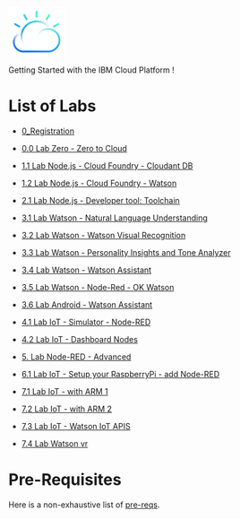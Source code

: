 <img src="./images/cloud-color-logo.png" width="20%"/>

Getting Started with the IBM Cloud Platform !

# List of Labs

+ [0_Registration](./labs/0_Registration)

+ [0.0 Lab Zero - Zero to Cloud](./labs/0.0%20Lab%20Zero%20-%20Zero%20to%20Cloud)

+ [1.1 Lab Node.js - Cloud Foundry - Cloudant DB](./labs/1.1%20Lab%20Node.js%20-%20Cloud%20Foundry%20-%20Cloudant%20DB)

+ [1.2 Lab Node.js - Cloud Foundry - Watson](./labs/1.2%20Lab%20Node.js%20-%20Cloud%20Foundry%20-%20Watson)

+ [2.1 Lab Node.js - Developer tool: Toolchain](./labs/2.1%20Lab%20Node.js%20-%20Developer%20tool:%20Toolchain)

+ [3.1 Lab Watson - Natural Language Understanding](./labs/3.1%20Lab%20Watson%20-%20Natural%20Language%20Understanding)

+ [3.2 Lab Watson - Watson Visual Recognition](./labs/3.2%20Lab%20Watson%20-%20Watson%20Visual%20Recognition)

+ [3.3 Lab Watson - Personality Insights and Tone Analyzer](./labs/3.2%20Lab%20Watson%20-%20Personality%20Insights%20and%20Tone%20Analyzer)

+ [3.4 Lab Watson - Watson Assistant](./labs/3.4%20Lab%20Watson%20-%20Watson%20Assistant)

+ [3.5 Lab Watson - Node-Red - OK Watson](./labs/3.5%20Lab%20Watson%20-%20Node-Red%20-%20OK%20Watson)


+ [3.6 Lab Android - Watson Assistant](./labs/3.6%20Lab%20Android%20-%20Watson%20Assistant)

+ [4.1 Lab IoT - Simulator - Node-RED](./labs/4.1%20Lab%20IoT%20-%20Simulator%20-%20Node-RED)

+ [4.2 Lab IoT - Dashboard Nodes](./labs/4.2%20Lab%20IoT%20-%20Dashboard%20Nodes)

+ [5. Lab Node-RED - Advanced](./labs/5.%20Lab%20Node-RED%20-%20Advanced)

+ [6.1 Lab IoT - Setup your RaspberryPi - add Node-RED](./labs/6.1%20Lab%20IoT%20-%20Setup%20your%20RaspberryPi%20-%20add%20Node-RED)

+ [7.1 Lab IoT - with ARM 1](./labs/7.1%20Lab%20IoT%20-%20with%20ARM%201)

+ [7.2 Lab IoT - with ARM 2](./labs/7.2%20Lab%20IoT%20-%20with%20ARM%202)

+ [7.3 Lab IoT - Watson IoT APIS](./labs/7.3%20Lab%20IoT%20-%20Watson%20IoT%20APIs)

+ [7.4 Lab Watson vr](./labs/7.4%20Lab%20Watson%20vr)


# Pre-Requisites

Here is a non-exhaustive list of [pre-reqs](./prereqs).
